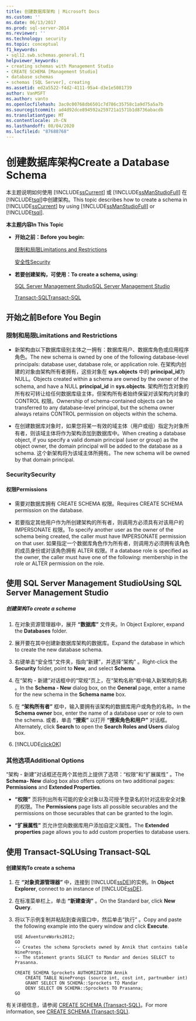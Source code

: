 ```yaml
---
title: 创建数据库架构 | Microsoft Docs
ms.custom: ''
ms.date: 06/13/2017
ms.prod: sql-server-2014
ms.reviewer: ''
ms.technology: security
ms.topic: conceptual
f1_keywords:
- sql12.swb.schemas.general.f1
helpviewer_keywords:
- creating schemas with Management Studio
- CREATE SCHEMA [Management Studio]
- database schemas
- schemas [SQL Server], creating
ms.assetid: ed2a5522-f4d2-4111-95a4-d3e1e5081739
author: VanMSFT
ms.author: vanto
ms.openlocfilehash: 3ac0c00768db6501c7d786c35758c1a9d75a5a7b
ms.sourcegitcommit: ad4d92dce894592a259721a1571b1d8736abacdb
ms.translationtype: MT
ms.contentlocale: zh-CN
ms.lasthandoff: 08/04/2020
ms.locfileid: "87688768"
---
```

# <a name="create-a-database-schema"></a><span data-ttu-id="b0c7f-102">创建数据库架构</span><span class="sxs-lookup"><span data-stu-id="b0c7f-102">Create a Database Schema</span></span>
  <span data-ttu-id="b0c7f-103">本主题说明如何使用 [!INCLUDE[ssCurrent](../../../includes/sscurrent-md.md)] 或 [!INCLUDE[ssManStudioFull](../../../includes/ssmanstudiofull-md.md)] 在 [!INCLUDE[tsql](../../../includes/tsql-md.md)]中创建架构。</span><span class="sxs-lookup"><span data-stu-id="b0c7f-103">This topic describes how to create a schema in [!INCLUDE[ssCurrent](../../../includes/sscurrent-md.md)] by using [!INCLUDE[ssManStudioFull](../../../includes/ssmanstudiofull-md.md)] or [!INCLUDE[tsql](../../../includes/tsql-md.md)].</span></span>  
  
 <span data-ttu-id="b0c7f-104">**本主题内容**</span><span class="sxs-lookup"><span data-stu-id="b0c7f-104">**In This Topic**</span></span>  
  
-   <span data-ttu-id="b0c7f-105">**开始之前：**</span><span class="sxs-lookup"><span data-stu-id="b0c7f-105">**Before you begin:**</span></span>  
  
     [<span data-ttu-id="b0c7f-106">限制和局限</span><span class="sxs-lookup"><span data-stu-id="b0c7f-106">Limitations and Restrictions</span></span>](#Restrictions)  
  
     [<span data-ttu-id="b0c7f-107">安全性</span><span class="sxs-lookup"><span data-stu-id="b0c7f-107">Security</span></span>](#Security)  
  
-   <span data-ttu-id="b0c7f-108">**若要创建架构，可使用：**</span><span class="sxs-lookup"><span data-stu-id="b0c7f-108">**To create a schema, using:**</span></span>  
  
     [<span data-ttu-id="b0c7f-109">SQL Server Management Studio</span><span class="sxs-lookup"><span data-stu-id="b0c7f-109">SQL Server Management Studio</span></span>](#SSMSProcedure)  
  
     [<span data-ttu-id="b0c7f-110">Transact-SQL</span><span class="sxs-lookup"><span data-stu-id="b0c7f-110">Transact-SQL</span></span>](#TsqlProcedure)  
  
##  <a name="before-you-begin"></a><a name="BeforeYouBegin"></a> <span data-ttu-id="b0c7f-111">开始之前</span><span class="sxs-lookup"><span data-stu-id="b0c7f-111">Before You Begin</span></span>  
  
###  <a name="limitations-and-restrictions"></a><a name="Restrictions"></a> <span data-ttu-id="b0c7f-112">限制和局限</span><span class="sxs-lookup"><span data-stu-id="b0c7f-112">Limitations and Restrictions</span></span>  
  
-   <span data-ttu-id="b0c7f-113">新架构由以下数据库级别主体之一拥有：数据库用户、数据库角色或应用程序角色。</span><span class="sxs-lookup"><span data-stu-id="b0c7f-113">The new schema is owned by one of the following database-level principals: database user, database role, or application role.</span></span> <span data-ttu-id="b0c7f-114">在架构内创建的对象由架构所有者拥有，这些对象在 **sys.objects** 中的 **principal_id**为 NULL。</span><span class="sxs-lookup"><span data-stu-id="b0c7f-114">Objects created within a schema are owned by the owner of the schema, and have a NULL **principal_id** in **sys.objects**.</span></span> <span data-ttu-id="b0c7f-115">架构所包含对象的所有权可转让给任何数据库级主体，但架构所有者始终保留对该架构内对象的 CONTROL 权限。</span><span class="sxs-lookup"><span data-stu-id="b0c7f-115">Ownership of schema-contained objects can be transferred to any database-level principal, but the schema owner always retains CONTROL permission on objects within the schema.</span></span>  
  
-   <span data-ttu-id="b0c7f-116">在创建数据库对象时，如果您将某一有效的域主体（用户或组）指定为对象所有者，则该域主体将作为架构添加到数据库中。</span><span class="sxs-lookup"><span data-stu-id="b0c7f-116">When creating a database object, if you specify a valid domain principal (user or group) as the object owner, the domain principal will be added to the database as a schema.</span></span> <span data-ttu-id="b0c7f-117">这个新架构将为该域主体所拥有。</span><span class="sxs-lookup"><span data-stu-id="b0c7f-117">The new schema will be owned by that domain principal.</span></span>  
  
###  <a name="security"></a><a name="Security"></a> <span data-ttu-id="b0c7f-118">Security</span><span class="sxs-lookup"><span data-stu-id="b0c7f-118">Security</span></span>  
  
####  <a name="permissions"></a><a name="Permissions"></a> <span data-ttu-id="b0c7f-119">权限</span><span class="sxs-lookup"><span data-stu-id="b0c7f-119">Permissions</span></span>  
  
-   <span data-ttu-id="b0c7f-120">需要对数据库拥有 CREATE SCHEMA 权限。</span><span class="sxs-lookup"><span data-stu-id="b0c7f-120">Requires CREATE SCHEMA permission on the database.</span></span>  
  
-   <span data-ttu-id="b0c7f-121">若要指定其他用户作为所创建架构的所有者，则调用方必须具有对该用户的 IMPERSONATE 权限。</span><span class="sxs-lookup"><span data-stu-id="b0c7f-121">To specify another user as the owner of the schema being created, the caller must have IMPERSONATE permission on that user.</span></span> <span data-ttu-id="b0c7f-122">如果指定一个数据库角色作为所有者，则调用方必须拥有该角色的成员身份或对该角色拥有 ALTER 权限。</span><span class="sxs-lookup"><span data-stu-id="b0c7f-122">If a database role is specified as the owner, the caller must have one of the following: membership in the role or ALTER permission on the role.</span></span>  
  
##  <a name="using-sql-server-management-studio"></a><a name="SSMSProcedure"></a> <span data-ttu-id="b0c7f-123">使用 SQL Server Management Studio</span><span class="sxs-lookup"><span data-stu-id="b0c7f-123">Using SQL Server Management Studio</span></span>  
  
##### <a name="to-create-a-schema"></a><span data-ttu-id="b0c7f-124">创建架构</span><span class="sxs-lookup"><span data-stu-id="b0c7f-124">To create a schema</span></span>  
  
1.  <span data-ttu-id="b0c7f-125">在对象资源管理器中，展开 **“数据库”** 文件夹。</span><span class="sxs-lookup"><span data-stu-id="b0c7f-125">In Object Explorer, expand the **Databases** folder.</span></span>  
  
2.  <span data-ttu-id="b0c7f-126">展开要在其中创建新数据库架构的数据库。</span><span class="sxs-lookup"><span data-stu-id="b0c7f-126">Expand the database in which to create the new database schema.</span></span>  
  
3.  <span data-ttu-id="b0c7f-127">右键单击“安全性”文件夹，指向“新建”，并选择“架构”  。</span><span class="sxs-lookup"><span data-stu-id="b0c7f-127">Right-click the **Security** folder, point to **New**, and select **Schema**.</span></span>  
  
4.  <span data-ttu-id="b0c7f-128">在“架构 - 新建”对话框中的“常规”页上，在“架构名称”框中输入新架构的名称  。</span><span class="sxs-lookup"><span data-stu-id="b0c7f-128">In the **Schema - New** dialog box, on the **General** page, enter a name for the new schema in the **Schema name** box.</span></span>  
  
5.  <span data-ttu-id="b0c7f-129">在 **“架构所有者”** 框中，输入要拥有该架构的数据库用户或角色的名称。</span><span class="sxs-lookup"><span data-stu-id="b0c7f-129">In the **Schema owner** box, enter the name of a database user or role to own the schema.</span></span> <span data-ttu-id="b0c7f-130">或者，单击 **“搜索”** 以打开 **“搜索角色和用户”** 对话框。</span><span class="sxs-lookup"><span data-stu-id="b0c7f-130">Alternately, click **Search** to open the **Search Roles and Users** dialog box.</span></span>  
  
6.  [!INCLUDE[clickOK](../../../includes/clickok-md.md)]  
  
### <a name="additional-options"></a><span data-ttu-id="b0c7f-131">其他选项</span><span class="sxs-lookup"><span data-stu-id="b0c7f-131">Additional Options</span></span>  
 <span data-ttu-id="b0c7f-132">“架构 - 新建”对话框还在两个其他页上提供了选项：“权限”和“扩展属性” 。</span><span class="sxs-lookup"><span data-stu-id="b0c7f-132">The **Schema- New** dialog box also offers options on two additional pages: **Permissions** and **Extended Properties**.</span></span>  
  
-   <span data-ttu-id="b0c7f-133">**“权限”** 页将列出所有可能的安全对象以及可授予登录名的针对这些安全对象的权限。</span><span class="sxs-lookup"><span data-stu-id="b0c7f-133">The **Permissions** page lists all possible securables and the permissions on those securables that can be granted to the login.</span></span>  
  
-   <span data-ttu-id="b0c7f-134">**“扩展属性”** 页允许您向数据库用户添加自定义属性。</span><span class="sxs-lookup"><span data-stu-id="b0c7f-134">The **Extended properties** page allows you to add custom properties to database users.</span></span>  
  
##  <a name="using-transact-sql"></a><a name="TsqlProcedure"></a> <span data-ttu-id="b0c7f-135">使用 Transact-SQL</span><span class="sxs-lookup"><span data-stu-id="b0c7f-135">Using Transact-SQL</span></span>  
  
#### <a name="to-create-a-schema"></a><span data-ttu-id="b0c7f-136">创建架构</span><span class="sxs-lookup"><span data-stu-id="b0c7f-136">To create a schema</span></span>  
  
1.  <span data-ttu-id="b0c7f-137">在 **“对象资源管理器”** 中，连接到 [!INCLUDE[ssDE](../../../includes/ssde-md.md)]的实例。</span><span class="sxs-lookup"><span data-stu-id="b0c7f-137">In **Object Explorer**, connect to an instance of [!INCLUDE[ssDE](../../../includes/ssde-md.md)].</span></span>  
  
2.  <span data-ttu-id="b0c7f-138">在标准菜单栏上，单击 **“新建查询”** 。</span><span class="sxs-lookup"><span data-stu-id="b0c7f-138">On the Standard bar, click **New Query**.</span></span>  
  
3.  <span data-ttu-id="b0c7f-139">将以下示例复制并粘贴到查询窗口中，然后单击“执行” 。</span><span class="sxs-lookup"><span data-stu-id="b0c7f-139">Copy and paste the following example into the query window and click **Execute**.</span></span>  
  
    ```  
    USE AdventureWorks2012;  
    GO  
    -- Creates the schema Sprockets owned by Annik that contains table NineProngs.   
    -- The statement grants SELECT to Mandar and denies SELECT to Prasanna.  
  
    CREATE SCHEMA Sprockets AUTHORIZATION Annik  
        CREATE TABLE NineProngs (source int, cost int, partnumber int)  
        GRANT SELECT ON SCHEMA::Sprockets TO Mandar  
        DENY SELECT ON SCHEMA::Sprockets TO Prasanna;  
    GO  
    ```  
  
 <span data-ttu-id="b0c7f-140">有关详细信息，请参阅 [CREATE SCHEMA (Transact-SQL)](/sql/t-sql/statements/create-schema-transact-sql)。</span><span class="sxs-lookup"><span data-stu-id="b0c7f-140">For more information, see [CREATE SCHEMA &#40;Transact-SQL&#41;](/sql/t-sql/statements/create-schema-transact-sql).</span></span>  
  
  
